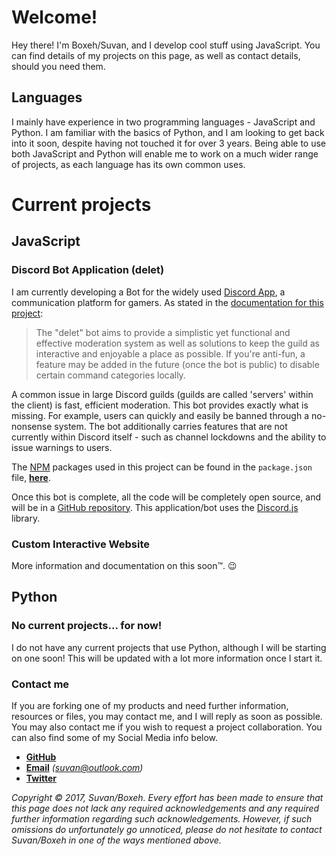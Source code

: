 # Welcome!

Hey there! I'm Boxeh/Suvan, and I develop cool stuff using JavaScript. You can find details of my projects on this page, as well as contact details, should you need them.

## Languages

I mainly have experience in two programming languages - JavaScript and Python. I am familiar with the basics of Python, and I am looking to get back into it soon, despite having not touched it for over 3 years. Being able to use both JavaScript and Python will enable me to work on a much wider range of projects, as each language has its own common uses.

# Current projects

## JavaScript
### Discord Bot Application (delet)
I am currently developing a Bot for the widely used [Discord App](https://discordapp.com/), a communication platform for gamers.
As stated in the [documentation for this project](https://github.com/Boxeh/delet-docs):

>The "delet" bot aims to provide a simplistic yet functional and effective moderation system as well as solutions to keep the guild as interactive and enjoyable a place as possible. If you're anti-fun, a feature may be added in the future (once the bot is public) to disable certain command categories locally.

A common issue in large Discord guilds (guilds are called 'servers' within the client) is fast, efficient moderation. This bot provides exactly what is missing. For example, users can quickly and easily be banned through a no-nonsense system. The bot additionally carries features that are not currently within Discord itself - such as channel lockdowns and the ability to issue warnings to users.

The [NPM](https://www.npmjs.com/) packages used in this project can be found in the `package.json` file, **[here](https://github.com/Boxeh/delet-docs/blob/master/package.json)**.

Once this bot is complete, all the code will be completely open source, and will be in a [GitHub repository](https://github.com/Boxeh/).
This application/bot uses the [Discord.js](https://discord.js.org/#/) library.

### Custom Interactive Website
More information and documentation on this soon™. 😉

## Python
### No current projects... for now!
I do not have any current projects that use Python, although I will be starting on one soon! This will be updated with a lot more information once I start it.

### Contact me

If you are forking one of my products and need further information, resources or files, you may contact me, and I will reply as soon as possible. You may also contact me if you wish to request a project collaboration. You can also find some of my Social Media info below.

- **[GitHub](https://github.com/Boxeh/)**
- **[Email](mailto:suvan@outlook.com)** *(suvan@outlook.com)*
- **[Twitter](https://twitter.com/boxed_)**

*Copyright © 2017, Suvan/Boxeh. Every effort has been made to ensure that this page does not lack any required acknowledgements and any required further information regarding such acknowledgements. However, if such omissions do unfortunately go unnoticed, please do not hesitate to contact Suvan/Boxeh in one of the ways mentioned above.*
